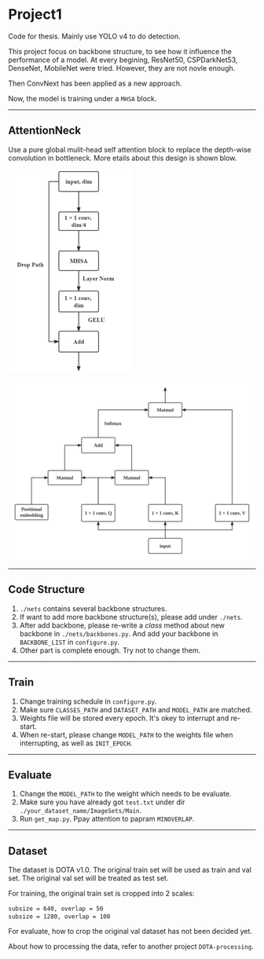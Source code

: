 # Project1
Code for thesis. Mainly use YOLO v4 to do detection.

This project focus on backbone structure, to see how it influence the performance of a model. At every begining, ResNet50, CSPDarkNet53, DenseNet, MobileNet were tried. However, they are not novle enough.

Then ConvNext has been applied as a new approach.

Now, the model is training under a `MHSA` block.

---

## AttentionNeck  
Use a pure global mulit-head self attention block to replace the depth-wise convolution in bottleneck. More etails about this design is shown blow.

![AttentionNeck](img/AttentionNeck.png "AttentionNeck")

![MHSA](img/MHSA.svg "MHSA")

---

## Code Structure
1. `./nets` contains several backbone structures.  
2. If want to add more backbone structure(s), please add under `./nets`.  
3. After add backbone, please re-write a _class_ method about new backbone in `./nets/backbones.py`. And add your backbone in `BACKBONE_LIST` in `configure.py`.  
4. Other part is complete enough. Try not to change them.

---

## Train
1. Change training schedule in `configure.py`.  
2. Make sure `CLASSES_PATH` and `DATASET_PATH` and `MODEL_PATH` are matched.
3. Weights file will be stored every epoch. It's okey to interrupt and re-start.
4. When re-start, please change `MODEL_PATH` to the weights file when interrupting, as well as `INIT_EPOCH`.  

---

## Evaluate
1. Change the `MODEL_PATH` to the weight which needs to be evaluate.  
2. Make sure you have already got `test.txt` under dir `./your_dataset_name/ImageSets/Main`.  
3. Run `get_map.py`. Ppay attention to papram `MINOVERLAP`.  

---

## Dataset
The dataset is DOTA v1.0. The original train set will be used as train and val set. The original val set will be treated as test set.

For training, the original train set is cropped into 2 scales:  
```
subsize = 640, overlap = 50
subsize = 1280, overlap = 100
```

For evaluate, how to crop the original val dataset has not been decided yet.

About how to processing the data, refer to another project `DOTA-processing`.

